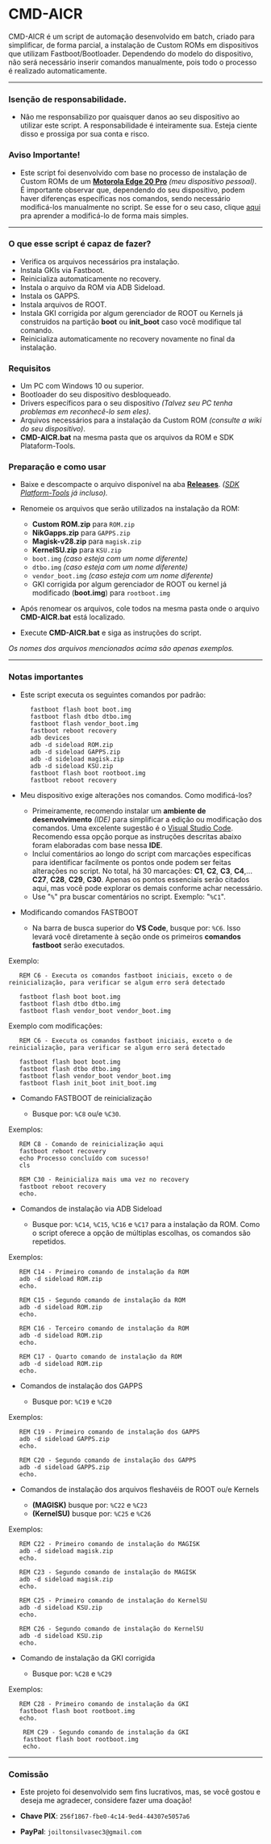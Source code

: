 # CMD-AICR
CMD-AICR é um script de automação desenvolvido em batch, criado para simplificar, de forma parcial, a instalação de Custom ROMs em dispositivos que utilizam Fastboot/Bootloader. Dependendo do modelo do dispositivo, não será necessário inserir comandos manualmente, pois todo o processo é realizado automaticamente.

---

### Isenção de responsabilidade. 

- Não me responsabilizo por quaisquer danos ao seu dispositivo ao utilizar este script. A responsabilidade é inteiramente sua. Esteja ciente disso e prossiga por sua conta e risco.

### Aviso Importante! 

- Este script foi desenvolvido com base no processo de instalação de Custom ROMs de um [**Motorola Edge 20 Pro**](https://wiki.lineageos.org/devices/pstar/install/#) _(meu dispositivo pessoal)_. É importante observar que, dependendo do seu dispositivo, podem haver diferenças específicas nos comandos, sendo necessário modificá-los manualmente no script. Se esse for o seu caso, clique [aqui](#notas-importantes) pra aprender a modificá-lo de forma mais simples.

---

### O que esse script é capaz de fazer? 

   - Verifica os arquivos necessários pra instalação.
   - Instala GKIs via Fastboot.
   - Reinicializa automaticamente no recovery.
   - Instala o arquivo da ROM via ADB Sideload.
   - Instala os GAPPS.
   - Instala arquivos de ROOT.
   - Instala GKI corrigida por algum gerenciador de ROOT ou Kernels já construidos na partição **boot** ou **init_boot** caso você modifique tal comando.
   - Reinicializa automaticamente no recovery novamente no final da instalação.

### Requisitos

- Um PC com Windows 10 ou superior.
- Bootloader do seu dispositivo desbloqueado.
- Drivers específicos para o seu dispositivo _(Talvez seu PC tenha problemas em reconhecê-lo sem eles)_.
- Arquivos necessários para a instalação da Custom ROM _(consulte a wiki do seu dispositivo)_.
- **CMD-AICR.bat** na mesma pasta que os arquivos da ROM e SDK Plataform-Tools.

### Preparação e como usar

- Baixe e descompacte o arquivo disponível na aba [**Releases**](URL). _([SDK Platform-Tools](https://developer.android.com/tools/releases/platform-tools?hl=pt-br) já incluso)._
- Renomeie os arquivos que serão utilizados na instalação da ROM:

    - **Custom ROM.zip** para `ROM.zip`
    - **NikGapps.zip** para `GAPPS.zip`
    - **Magisk-v28.zip** para `magisk.zip`
    - **KernelSU.zip** para `KSU.zip`
    - `boot.img` _(caso esteja com um nome diferente)_
    - `dtbo.img` _(caso esteja com um nome diferente)_
    - `vendor_boot.img` _(caso esteja com um nome diferente)_
    - GKI corrigida por algum gerenciador de ROOT ou kernel já modificado (**boot.img**) para `rootboot.img`

- Após renomear os arquivos, cole todos na mesma pasta onde o arquivo **CMD-AICR.bat** está localizado.

- Execute **CMD-AICR.bat** e siga as instruções do script.

_Os nomes dos arquivos mencionados acima são apenas exemplos._

---

### Notas importantes

- Este script executa os seguintes comandos por padrão: 

 ```
       fastboot flash boot boot.img
       fastboot flash dtbo dtbo.img
       fastboot flash vendor_boot.img
       fastboot reboot recovery
       adb devices
       adb -d sideload ROM.zip
       adb -d sideload GAPPS.zip
       adb -d sideload magisk.zip
       adb -d sideload KSU.zip
       fastboot flash boot rootboot.img
       fastboot reboot recovery
```

- Meu dispositivo exige alterações nos comandos. Como modificá-los?

    - Primeiramente, recomendo instalar um **ambiente de desenvolvimento** _(IDE)_ para simplificar a edição ou modificação dos comandos. Uma excelente sugestão é o [Visual Studio Code](https://code.visualstudio.com/download). Recomendo essa opção porque as instruções descritas abaixo foram elaboradas com base nessa **IDE**.
    - Incluí comentários ao longo do script com marcações específicas para identificar facilmente os pontos onde podem ser feitas alterações no script. No total, há 30 marcações: **C1**, **C2**, **C3**, **C4**,... **C27**, **C28**, **C29**, **C30**. Apenas os pontos essenciais serão citados aqui, mas você pode explorar os demais conforme achar necessário.
     - Use "`%`" pra buscar comentários no script. Exemplo: "`%C1`".

- Modificando comandos FASTBOOT

    - Na barra de busca superior do **VS Code**, busque por: `%C6`. Isso levará você diretamente à seção onde os primeiros **comandos fastboot** serão executados.


Exemplo:

```Batch
   REM C6 - Executa os comandos fastboot iniciais, exceto o de reinicialização, para verificar se algum erro será detectado

   fastboot flash boot boot.img
   fastboot flash dtbo dtbo.img
   fastboot flash vendor_boot vendor_boot.img

```


Exemplo com modificações:

```Batch
   REM C6 - Executa os comandos fastboot iniciais, exceto o de reinicialização, para verificar se algum erro será detectado

   fastboot flash boot boot.img
   fastboot flash dtbo dtbo.img
   fastboot flash vendor_boot vendor_boot.img
   fastboot flash init_boot init_boot.img

```


- Comando FASTBOOT de reinicialização 

     - Busque por: `%C8` ou/e `%C30`.


Exemplos:

```Batch
   REM C8 - Comando de reinicialização aqui
   fastboot reboot recovery
   echo Processo concluído com sucesso!
   cls

```
```Batch
   REM C30 - Reinicializa mais uma vez no recovery
   fastboot reboot recovery
   echo.

```


- Comandos de instalação via ADB Sideload

     - Busque por: `%C14`, `%C15`, `%C16` e `%C17` para a instalação da ROM. Como o script oferece a opção de múltiplas escolhas, os comandos são repetidos.


Exemplos:

```Batch
   REM C14 - Primeiro comando de instalação da ROM
   adb -d sideload ROM.zip
   echo.

```
```Batch
   REM C15 - Segundo comando de instalação da ROM
   adb -d sideload ROM.zip
   echo.

```
```Batch
   REM C16 - Terceiro comando de instalação da ROM
   adb -d sideload ROM.zip
   echo.

```
```Batch
   REM C17 - Quarto comando de instalação da ROM
   adb -d sideload ROM.zip
   echo.

```


- Comandos de instalação dos GAPPS

     - Busque por: `%C19` e `%C20`


Exemplos:

```Batch
   REM C19 - Primeiro comando de instalação dos GAPPS
   adb -d sideload GAPPS.zip
   echo.

```
```Batch
   REM C20 - Segundo comando de instalação dos GAPPS
   adb -d sideload GAPPS.zip
   echo.

```

 - Comandos de instalação dos arquivos fleshavéis de ROOT ou/e Kernels

     - **(MAGISK)** busque por: `%C22` e `%C23`
     - **(KernelSU)** busque por: `%C25` e `%C26`


Exemplos:

```Batch
   REM C22 - Primeiro comando de instalação do MAGISK
   adb -d sideload magisk.zip
   echo.

```
```Batch
   REM C23 - Segundo comando de instalação do MAGISK 
   adb -d sideload magisk.zip
   echo.

```
```Batch
   REM C25 - Primeiro comando de instalação do KernelSU
   adb -d sideload KSU.zip
   echo.

```
```Batch
   REM C26 - Segundo comando de instalação do KernelSU
   adb -d sideload KSU.zip
   echo.

```

- Comando de instalação da GKI corrigida

     - Busque por: `%C28` e `%C29`


Exemplos:

```Batch
   REM C28 - Primeiro comando de instalação da GKI
   fastboot flash boot rootboot.img
   echo.

```
```Batch
    REM C29 - Segundo comando de instalação da GKI
    fastboot flash boot rootboot.img
    echo.

```


---


### Comissão

- Este projeto foi desenvolvido sem fins lucrativos, mas, se você gostou e deseja me agradecer, considere fazer uma doação!

- **Chave PIX**: `256f1867-fbe0-4c14-9ed4-44307e5057a6`
- **PayPal**: `joiltonsilvasec3@gmail.com`
